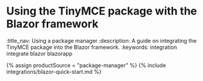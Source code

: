 # Using the TinyMCE package with the Blazor framework
:title_nav: Using a package manager
:description: A guide on integrating the TinyMCE package into the Blazor framework.
:keywords: integration integrate blazor blazorapp

{% assign productSource = "package-manager" %}
{% include integrations/blazor-quick-start.md %}
